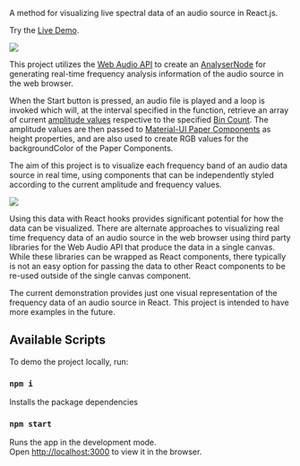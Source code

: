 A method for visualizing live spectral data of an audio source in React.js.

Try the [Live Demo](https://strengthmate.github.io/web-audio-fft-visualization-with-react-hooks/).

![](fft-react-2.gif)

This project utilizes the [Web Audio API](https://developer.mozilla.org/en-US/docs/Web/API/Web_Audio_API) to create an [AnalyserNode](https://developer.mozilla.org/en-US/docs/Web/API/AnalyserNode) for generating real-time frequency analysis information of the audio source in the web browser.

When the Start button is pressed, an audio file is played and a loop is invoked which will, at the interval specified in the function, retrieve an array of current [amplitude values](https://developer.mozilla.org/en-US/docs/Web/API/AnalyserNode/getByteFrequencyData) respective to the specified [Bin Count](https://developer.mozilla.org/en-US/docs/Web/API/AnalyserNode/frequencyBinCount). The amplitude values are then passed to [Material-UI Paper Components](https://material-ui.com/api/paper/) as height properties, and are also used to create RGB values for the backgroundColor of the Paper Components.

The aim of this project is to visualize each frequency band of an audio data source in real time, using components that can be independently styled according to the current amplitude and frequency values.

![](fft-react-1.gif)

Using this data with React hooks provides significant potential for how the data can be visualized. There are alternate approaches to visualizing real time frequency data of an audio source in the web browser using third party libraries for the Web Audio API that produce the data in a single canvas. While these libraries can be wrapped as React components, there typically is not an easy option for passing the data to other React components to be re-used outside of the single canvas component.

The current demonstration provides just one visual representation of the frequency data of an audio source in React. This project is intended to have more examples in the future.




## Available Scripts

To demo the project locally, run:

### `npm i`

Installs the package dependencies

### `npm start`

Runs the app in the development mode.<br />
Open [http://localhost:3000](http://localhost:3000) to view it in the browser.
